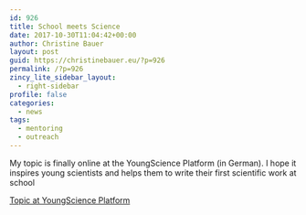 ```yaml
---
id: 926
title: School meets Science
date: 2017-10-30T11:04:42+00:00
author: Christine Bauer
layout: post
guid: https://christinebauer.eu/?p=926
permalink: /?p=926
zincy_lite_sidebar_layout:
  - right-sidebar
profile: false
categories:
  - news
tags:
  - mentoring
  - outreach
---
```

My topic is finally online at the YoungScience Platform (in German). I hope it inspires young scientists and helps them to write their first scientific work at school

[Topic at YoungScience Platform](https://youngscience.at/de/vwa-diplomarbeit/?tx_vwadb_issue%5Bissue%5D=1027&tx_vwadb_issue%5Baction%5D=detail)